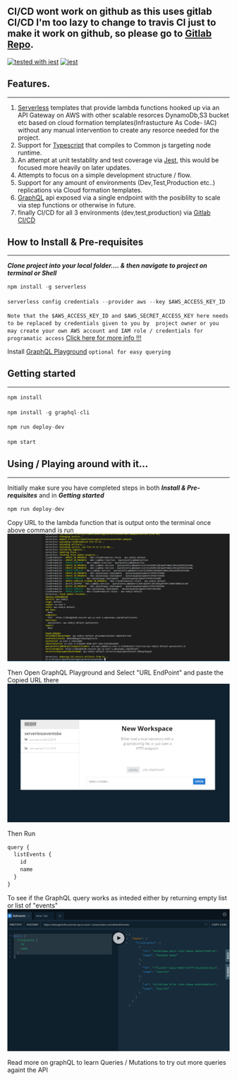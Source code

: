 ## CI/CD wont work on github as this uses gitlab CI/CD I'm too lazy to change to travis CI just to make it work on github, so please go to [Gitlab Repo](https://gitlab.com/DasithKuruppu/serverlessgraphql).

[![tested with jest](https://img.shields.io/badge/tested_with-jest-99424f.svg)](https://github.com/facebook/jest) 
[![jest](https://jestjs.io/img/jest-badge.svg)](https://github.com/facebook/jest)


## Features.
____
1. [Serverless](https://serverless.com/) templates that provide lambda functions hooked up via an API Gateway on AWS with other scalable resorces DynamoDb,S3 bucket etc based on cloud formation templates(Infrastucture As Code- IAC) without any manual intervention to create any resorce needed for the project.
2. Support for [Typescript](https://www.typescriptlang.org/) that compiles to Common js targeting node runtime.
3. An attempt at unit testablity and test coverage via [Jest](https://jestjs.io/), this would be focused more heavily on later updates.
4. Attempts to focus on a simple development structure / flow.
5. Support for any amount of environments (Dev,Test,Production etc..) replications via Cloud formation templates.
6. [GraphQL](https://graphql.org/) api exposed via a single endpoint with the posiblilty to scale via step functions or otherwise in future.
7. finally CI/CD for all 3 environments (dev,test,production) via [Gitlab CI/CD](https://docs.gitlab.com/ee/ci/) 

## How to Install & Pre-requisites
____
***Clone project into your local folder.... & then navigate to project on terminal or Shell***

```javascript 
npm install -g serverless 

serverless config credentials --provider aws --key $AWS_ACCESS_KEY_ID --secret $AWS_SECRET_ACCESS_KEY
```
``` Note that the $AWS_ACCESS_KEY_ID and $AWS_SECRET_ACCESS_KEY here needs to be replaced by credentials given to you by  project owner or you may create your own AWS account and IAM role / credentials for programatic access ```
[Click here for more info !!!](https://serverless.com/framework/docs/providers/aws/guide/credentials/) 

Install [GraphQL Playground](https://github.com/prisma/graphql-playground/releases)  ``` optional for easy querying ```

## Getting started
_____
```javascript
npm install

npm install -g graphql-cli   

npm run deploy-dev 

npm start 
```

## Using / Playing around with it...
____

Initially make sure you have completed steps in both ***Install & Pre-requisites*** and in ***Getting started***

```javascript 
npm run deploy-dev 
``` 
Copy URL to the lambda function that is output onto the terminal once above command is run
![Terminal](./images/deploy-dev.PNG "Deploy Dev terminal")

Then Open GraphQL Playground and Select "URL EndPoint" and paste the Copied URL there
![GraphQL OpenProject](./images/GraphQLPlayground.PNG "GraphQL Open Project")

Then Run 
```javascript
query {
  listEvents {
    id
    name
  }
}

```
To see if the GraphQL query works as inteded either by returning empty list or list of "events"
![GraphQLPlayground](./images/GraphQLPlay.PNG "GraphQL PLay")

Read more on graphQL to learn Queries / Mutations to try out more queries againt the API
